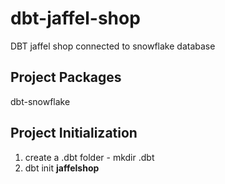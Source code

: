# dbt-jaffel-shop
DBT jaffel shop connected to snowflake database

## Project Packages
dbt-snowflake

## Project Initialization
1. create a .dbt folder - mkdir .dbt
2. dbt init **jaffelshop**